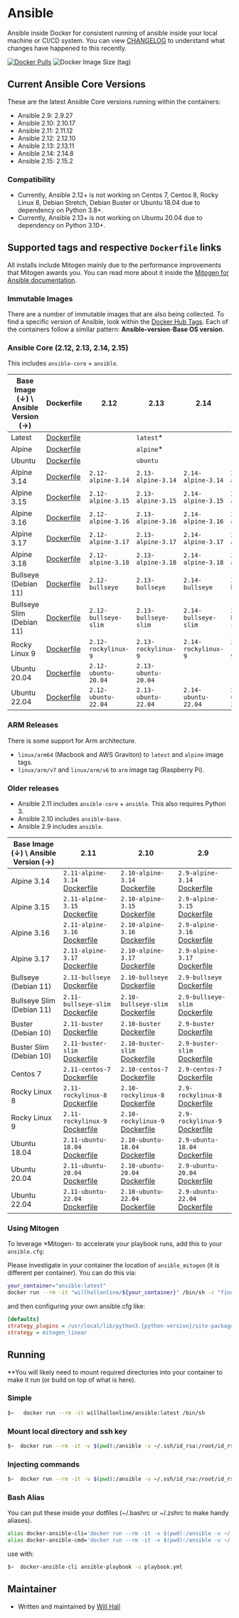 # Ansible

Ansible inside Docker for consistent running of ansible inside your local machine or CI/CD system. You can view [CHANGELOG](https://github.com/willhallonline/docker-ansible/blob/master/CHANGELOG.md) to understand what changes have happened to this recently.

[![Docker Pulls](https://img.shields.io/docker/pulls/willhallonline/ansible.svg "Docker Pulls")][hub] ![Docker Image Size (tag)](https://img.shields.io/docker/image-size/willhallonline/ansible/latest)

## Current Ansible Core Versions

These are the latest Ansible Core versions running within the containers:

- Ansible 2.9: 2.9.27
- Ansible 2.10: 2.10.17
- Ansible 2.11: 2.11.12
- Ansible 2.12: 2.12.10
- Ansible 2.13: 2.13.11
- Ansible 2.14: 2.14.8
- Ansible 2.15: 2.15.2

### Compatibility

- Currently, Ansible 2.12+ is not working on Centos 7, Centos 8, Rocky Linux 8, Debian Stretch, Debian Buster or Ubuntu 18.04 due to dependency on Python 3.8+.
- Currently, Ansible 2.13+ is not working on Ubuntu 20.04 due to dependency on Python 3.10+.


## Supported tags and respective ```Dockerfile``` links

All installs include Mitogen mainly due to the performance improvements that Mitogen awards you. You can read more about it inside the [Mitogen for Ansible documentation](https://mitogen.readthedocs.io/en/stable/ansible.html).

### Immutable Images

There are a number of immutable images that are also being collected. To find a specific version of Ansible, look within the [Docker Hub Tags](https://hub.docker.com/r/willhallonline/ansible/tags). Each of the containers follow a similar pattern: **Ansible-version**-**Base OS version**.

### Ansible Core (2.12, 2.13, 2.14, 2.15)

This includes `ansible-core` + `ansible`.

| Base Image (↓) \ Ansible Version (→) | Dockerfile                                                                                                              | 2.12                 | 2.13                 | 2.14                 | 2.15                 |
|--------------------------------------|-------------------------------------------------------------------------------------------------------------------------|----------------------|----------------------|----------------------|----------------------|
| Latest                               | [Dockerfile](https://github.com/willhallonline/docker-ansible/blob/master/ansible-core/alpine317/Dockerfile)            |                      | `latest`*            |                      |                      |
| Alpine                               | [Dockerfile](https://github.com/willhallonline/docker-ansible/blob/master/ansible-core/alpine317/Dockerfile)            |                      | `alpine`*            |                      |                      |
| Ubuntu                               | [Dockerfile](https://github.com/willhallonline/docker-ansible/blob/master/ansible-core/ubuntu2204/Dockerfile)           |                      | `ubuntu`             |                      |                      |
| Alpine 3.14                          | [Dockerfile](https://github.com/willhallonline/docker-ansible/blob/master/ansible-core/alpine314/Dockerfile)            | `2.12-alpine-3.14`   | `2.13-alpine-3.14`   | `2.14-alpine-3.14`   | `2.15-alpine-3.14`   |
| Alpine 3.15                          | [Dockerfile](https://github.com/willhallonline/docker-ansible/blob/master/ansible-core/alpine315/Dockerfile)            | `2.12-alpine-3.15`   | `2.13-alpine-3.15`   | `2.14-alpine-3.15`   | `2.15-alpine-3.15`   |
| Alpine 3.16                          | [Dockerfile](https://github.com/willhallonline/docker-ansible/blob/master/ansible-core/alpine316/Dockerfile)            | `2.12-alpine-3.16`   | `2.13-alpine-3.16`   | `2.14-alpine-3.16`   | `2.15-alpine-3.16`   |
| Alpine 3.17                          | [Dockerfile](https://github.com/willhallonline/docker-ansible/blob/master/ansible-core/alpine317/Dockerfile)            | `2.12-alpine-3.17`   | `2.13-alpine-3.17`   | `2.14-alpine-3.17`   | `2.15-alpine-3.17`   |
| Alpine 3.18                          | [Dockerfile](https://github.com/willhallonline/docker-ansible/blob/master/ansible-core/alpine318/Dockerfile)            | `2.12-alpine-3.18`   | `2.13-alpine-3.18`   | `2.14-alpine-3.18`   | `2.15-alpine-3.18`   |
| Bullseye (Debian 11)                 | [Dockerfile](https://github.com/willhallonline/docker-ansible/blob/master/ansible-core/debian-bullseye/Dockerfile)      | `2.12-bullseye`      | `2.13-bullseye`      | `2.14-bullseye`      | `2.15-bullseye`      |
| Bullseye Slim (Debian 11)            | [Dockerfile](https://github.com/willhallonline/docker-ansible/blob/master/ansible-core/debian-bullseye-slim/Dockerfile) | `2.12-bullseye-slim` | `2.13-bullseye-slim` | `2.14-bullseye-slim` | `2.15-bullseye-slim` |
| Rocky Linux 9                        | [Dockerfile](https://github.com/willhallonline/docker-ansible/blob/master/ansible-core/rocky9/Dockerfile)               | `2.12-rockylinux-9`  | `2.13-rockylinux-9`  | `2.14-rockylinux-9`  | `2.15-rockylinux-9`  |
| Ubuntu 20.04                         | [Dockerfile](https://github.com/willhallonline/docker-ansible/blob/master/ansible-core/ubuntu2004/Dockerfile)           | `2.12-ubuntu-20.04`  | `2.13-ubuntu-20.04`  |                      |                      |
| Ubuntu 22.04                         | [Dockerfile](https://github.com/willhallonline/docker-ansible/blob/master/ansible-core/ubuntu2204/Dockerfile)           | `2.12-ubuntu-22.04`  | `2.13-ubuntu-22.04`  | `2.14-ubuntu-22.04`  | `2.15-ubuntu-22.04`  |

### ARM Releases 

There is some support for Arm architecture.

- `linux/arm64` (Macbook and AWS Graviton) to `latest` and `alpine` image tags.
- `linux/arm/v7` and `linux/arm/v6` to `arm` image tag (Raspberry Pi).

### Older releases

- Ansible 2.11 includes `ansible-core` + `ansible`. This also requires Python 3.
- Ansible 2.10 includes `ansible-base`.
- Ansible 2.9 includes `ansible`.

| Base Image (↓) \ Ansible Version (→) |  2.11                                                                                                                                        |  2.10                                                                                                                                        |  2.9                                                                                                                                   | 
|--------------------------------------|----------------------------------------------------------------------------------------------------------------------------------------------|----------------------------------------------------------------------------------------------------------------------------------------------|----------------------------------------------------------------------------------------------------------------------------------------|
| Alpine 3.14                          | `2.11-alpine-3.14` [Dockerfile](https://github.com/willhallonline/docker-ansible/blob/master/ansible-core/alpine314/Dockerfile)              | `2.10-alpine-3.14` [Dockerfile](https://github.com/willhallonline/docker-ansible/blob/master/ansible-base/alpine314/Dockerfile)              | `2.9-alpine-3.14` [Dockerfile](https://github.com/willhallonline/docker-ansible/blob/master/ansible/alpine314/Dockerfile)              |
| Alpine 3.15                          | `2.11-alpine-3.15` [Dockerfile](https://github.com/willhallonline/docker-ansible/blob/master/ansible-core/alpine315/Dockerfile)              | `2.10-alpine-3.15` [Dockerfile](https://github.com/willhallonline/docker-ansible/blob/master/ansible-base/alpine315/Dockerfile)              | `2.9-alpine-3.15` [Dockerfile](https://github.com/willhallonline/docker-ansible/blob/master/ansible/alpine315/Dockerfile)              |
| Alpine 3.16                          | `2.11-alpine-3.16` [Dockerfile](https://github.com/willhallonline/docker-ansible/blob/master/ansible-core/alpine316/Dockerfile)              | `2.10-alpine-3.16` [Dockerfile](https://github.com/willhallonline/docker-ansible/blob/master/ansible-base/alpine316/Dockerfile)              | `2.9-alpine-3.16` [Dockerfile](https://github.com/willhallonline/docker-ansible/blob/master/ansible/alpine316/Dockerfile)              |
| Alpine 3.17                          | `2.11-alpine-3.17` [Dockerfile](https://github.com/willhallonline/docker-ansible/blob/master/ansible-core/alpine317/Dockerfile)              | `2.10-alpine-3.17` [Dockerfile](https://github.com/willhallonline/docker-ansible/blob/master/ansible-base/alpine317/Dockerfile)              | `2.9-alpine-3.17` [Dockerfile](https://github.com/willhallonline/docker-ansible/blob/master/ansible/alpine317/Dockerfile)              |
| Bullseye (Debian 11)                 | `2.11-bullseye` [Dockerfile](https://github.com/willhallonline/docker-ansible/blob/master/ansible-core/debian-bullseye/Dockerfile)           | `2.10-bullseye` [Dockerfile](https://github.com/willhallonline/docker-ansible/blob/master/ansible-base/debian-bullseye/Dockerfile)           | `2.9-bullseye` [Dockerfile](https://github.com/willhallonline/docker-ansible/blob/master/ansible/debian-bullseye/Dockerfile)           |
| Bullseye Slim (Debian 11)            | `2.11-bullseye-slim` [Dockerfile](https://github.com/willhallonline/docker-ansible/blob/master/ansible-core/debian-bullseye-slim/Dockerfile) | `2.10-bullseye-slim` [Dockerfile](https://github.com/willhallonline/docker-ansible/blob/master/ansible-base/debian-bullseye-slim/Dockerfile) | `2.9-bullseye-slim` [Dockerfile](https://github.com/willhallonline/docker-ansible/blob/master/ansible/debian-bullseye-slim/Dockerfile) |
| Buster (Debian 10)                   | `2.11-buster` [Dockerfile](https://github.com/willhallonline/docker-ansible/blob/master/ansible-core/debian-buster/Dockerfile)               | `2.10-buster` [Dockerfile](https://github.com/willhallonline/docker-ansible/blob/master/ansible-base/debian-buster/Dockerfile)               | `2.9-buster` [Dockerfile](https://github.com/willhallonline/docker-ansible/blob/master/ansible/debian-buster/Dockerfile)               |
| Buster Slim (Debian 10)              | `2.11-buster-slim` [Dockerfile](https://github.com/willhallonline/docker-ansible/blob/master/ansible-core/debian-buster-slim/Dockerfile)     | `2.10-buster-slim` [Dockerfile](https://github.com/willhallonline/docker-ansible/blob/master/ansible-base/debian-buster-slim/Dockerfile)     | `2.9-buster-slim` [Dockerfile](https://github.com/willhallonline/docker-ansible/blob/master/ansible/debian-buster-slim/Dockerfile)     |
| Centos 7                             | `2.11-centos-7` [Dockerfile](https://github.com/willhallonline/docker-ansible/blob/master/ansible-core/centos7/Dockerfile)                   | `2.10-centos-7` [Dockerfile](https://github.com/willhallonline/docker-ansible/blob/master/ansible-base/centos7/Dockerfile)                   | `2.9-centos-7` [Dockerfile](https://github.com/willhallonline/docker-ansible/blob/master/ansible/centos7/Dockerfile)                   |
| Rocky Linux 8                        | `2.11-rockylinux-8` [Dockerfile](https://github.com/willhallonline/docker-ansible/blob/master/ansible-core/rocky8/Dockerfile)                | `2.10-rockylinux-8` [Dockerfile](https://github.com/willhallonline/docker-ansible/blob/master/ansible-base/rocky8/Dockerfile)                | `2.9-rockylinux-8` [Dockerfile](https://github.com/willhallonline/docker-ansible/blob/master/ansible/rocky8/Dockerfile)                |
| Rocky Linux 9                        | `2.11-rockylinux-9` [Dockerfile](https://github.com/willhallonline/docker-ansible/blob/master/ansible-core/rocky9/Dockerfile)                | `2.10-rockylinux-9` [Dockerfile](https://github.com/willhallonline/docker-ansible/blob/master/ansible-base/rocky9/Dockerfile)                | `2.9-rockylinux-9` [Dockerfile](https://github.com/willhallonline/docker-ansible/blob/master/ansible/rocky9/Dockerfile)                |
| Ubuntu 18.04                         | `2.11-ubuntu-18.04` [Dockerfile](https://github.com/willhallonline/docker-ansible/blob/master/ansible-core/ubuntu1804/Dockerfile)            | `2.10-ubuntu-18.04` [Dockerfile](https://github.com/willhallonline/docker-ansible/blob/master/ansible-base/ubuntu1804/Dockerfile)            | `2.9-ubuntu-18.04` [Dockerfile](https://github.com/willhallonline/docker-ansible/blob/master/ansible/ubuntu1804/Dockerfile)            |
| Ubuntu 20.04                         | `2.11-ubuntu-20.04` [Dockerfile](https://github.com/willhallonline/docker-ansible/blob/master/ansible-core/ubuntu2004/Dockerfile)            | `2.10-ubuntu-20.04` [Dockerfile](https://github.com/willhallonline/docker-ansible/blob/master/ansible-base/ubuntu2004/Dockerfile)            | `2.9-ubuntu-20.04` [Dockerfile](https://github.com/willhallonline/docker-ansible/blob/master/ansible/ubuntu2004/Dockerfile)            |
| Ubuntu 22.04                         | `2.11-ubuntu-22.04` [Dockerfile](https://github.com/willhallonline/docker-ansible/blob/master/ansible-core/ubuntu2204/Dockerfile)            | `2.10-ubuntu-22.04` [Dockerfile](https://github.com/willhallonline/docker-ansible/blob/master/ansible-base/ubuntu2204/Dockerfile)            | `2.9-ubuntu-22.04` [Dockerfile](https://github.com/willhallonline/docker-ansible/blob/master/ansible/ubuntu2204/Dockerfile)            |

### Using Mitogen

To leverage *Mitogen- to accelerate your playbook runs, add this to your ```ansible.cfg```:

Please investigate in your container the location of `ansible_mitogen` (it is different per container). You can do this via:

```bash
your_container="ansible:latest"
docker run --rm -it "willhallonline/${your_container}" /bin/sh -c "find / -type d | grep "ansible_mitogen/plugins" | sort | head -n 1"
```

and then configuring your own ansible.cfg like:

```ini
[defaults]
strategy_plugins = /usr/local/lib/python3.{python-version}/site-packages/ansible_mitogen/plugins/
strategy = mitogen_linear
```

## Running

**You will likely need to mount required directories into your container to make it run (or build on top of what is here).

### Simple

```bash
$~   docker run --rm -it willhallonline/ansible:latest /bin/sh
```

### Mount local directory and ssh key

```bash
$~  docker run --rm -it -v $(pwd):/ansible -v ~/.ssh/id_rsa:/root/id_rsa willhallonline/ansible:latest /bin/sh
```

### Injecting commands

```bash
$~  docker run --rm -it -v $(pwd):/ansible -v ~/.ssh/id_rsa:/root/id_rsa willhallonline/ansible:latest ansible-playbook playbook.yml
```

### Bash Alias

You can put these inside your dotfiles (~/.bashrc or ~/.zshrc to make handy aliases).

```bash
alias docker-ansible-cli='docker run --rm -it -v $(pwd):/ansible -v ~/.ssh/id_rsa:/root/.ssh/id_rsa --workdir=/ansible willhallonline/ansible:latest /bin/sh'
alias docker-ansible-cmd='docker run --rm -it -v $(pwd):/ansible -v ~/.ssh/id_rsa:/root/.ssh/id_rsa --workdir=/ansible willhallonline/ansible:latest '
```

use with:

```bash
$~  docker-ansible-cli ansible-playbook -u playbook.yml
```

## Maintainer

- Written and maintained by [Will Hall](https://www.willhallonline.co.uk)

[hub]: https://hub.docker.com/r/willhallonline/ansible
[microbadger]: https://microbadger.com/images/willhallonline/ansible
